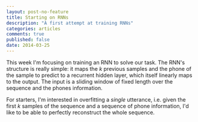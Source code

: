 ```yaml
---
layout: post-no-feature
title: Starting on RNNs
description: "A first attempt at training RNNs"
categories: articles
comments: true
published: false
date: 2014-03-25
---
```


This week I'm focusing on training an RNN to solve our task. The RNN's structure
is really simple: it maps the _k_ previous samples and the phone of the sample
to predict to a recurrent hidden layer, which itself linearly maps to the
output. The input is a sliding window of fixed length over the sequence and the
phones information.

For starters, I'm interested in overfitting a _single_ utterance, i.e. given the
first _k_ samples of the sequence and a sequence of phone information, I'd like
to be able to perfectly reconstruct the whole sequence.
